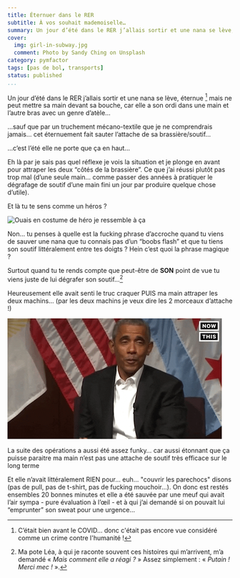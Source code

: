```yaml
---
title: Éternuer dans le RER
subtitle: À vos souhait mademoiselle…
summary: Un jour d’été dans le RER j’allais sortir et une nana se lève, éternue [^covid] mais ne peut mettre sa main devant sa bouche, car elle a son ordi dans une main et l’autre bras avec un genre d’atèle…
cover:
  img: girl-in-subway.jpg
  comment: Photo by Sandy Ching on Unsplash
category: pymfactor
tags: [pas de bol, transports]
status: published
...
```


Un jour d’été dans le RER j’allais sortir et une nana se lève, éternue [^covid] mais ne peut mettre sa main devant sa bouche, car elle a son ordi dans une main et l’autre bras avec un genre d’atèle…

[^covid]: C’était bien avant le COVID… donc c'était pas encore vue considéré comme un crime contre l'humanité !

…sauf que par un truchement mécano-textile que je ne comprendrais jamais… cet éternuement fait sauter l’attache de sa brassière/soutif…

…c’est l’été elle ne porte que ça en haut…

Eh là par je sais pas quel réflexe je vois la situation et je plonge en avant pour attraper les deux “côtés de la brassière”. Ce que j’ai réussi plutôt pas trop mal (d’une seule main… comme passer des années à pratiquer le dégrafage de soutif d’une main fini un jour par produire quelque chose d’utile).

Et là tu te sens comme un héros ?

![Ouais en costume de héro je ressemble à ça](supergirl.gif)

Non… tu penses à quelle est la fucking phrase d’accroche quand tu viens de sauver une nana que tu connais pas d’un “boobs flash” et que tu tiens son soutif littéralement entre tes doigts ? Hein c’est quoi la phrase magique ?

Surtout quand tu te rends compte que peut-être de **SON** point de vue tu viens juste de lui dégrafer son soutif…[^lea]

[^lea]: Ma pote Léa, à qui je raconte souvent ces histoires qui m’arrivent, m’a demandé « _Mais comment elle a réagi ?_ » Assez simplement : « _Putain ! Merci mec !_ ».

Heureusement elle avait senti le truc craquer PUIS ma main attraper les deux machins… (par les deux machins je veux dire les 2 morceaux d’attache !)

![Réaction de la Maison Blanche](obama-that-was-close.gif)

La suite des opérations a aussi été assez funky… car aussi étonnant que ça puisse paraitre ma main n’est pas une attache de soutif très efficace sur le long terme

Et elle n’avait littéralement RIEN pour… euh… "couvrir les parechocs" disons (pas de pull, pas de t-shirt, pas de fucking mouchoir…). On donc est restés ensembles 20 bonnes minutes et elle a été sauvée par une meuf qui avait l’air sympa - pure évaluation à l’œil - et à qui j’ai demandé si on pouvait lui “emprunter” son sweat pour une urgence…

